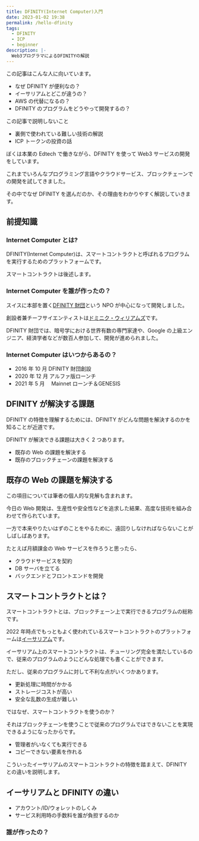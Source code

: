 ```yaml
---
title: DFINITY(Internet Computer)入門
date: 2023-01-02 19:38
permalink: /hello-dfinity
tags:
  - DFINITY
  - ICP
  - beginner
description: |-
  Web3プログラマによるDFINITYの解説
---
```


この記事はこんな人に向いています。

- なぜ DFINITY が便利なの？
- イーサリアムとどこが違うの？
- AWS の代替になるの？
- DFINITY のプログラムをどうやって開発するの？

この記事で説明しないこと

- 裏側で使われている難しい技術の解説
- ICP トークンの投資の話

ぼくは本業の Edtech で働きながら、DFINITY を使って Web3 サービスの開発をしています。

これまでいろんなプログラミング言語やクラウドサービス、ブロックチェーンでの開発を試してきました。

その中でなぜ DFINITY を選んだのか、その理由をわかりやすく解説していきます。

## 前提知識

### Internet Computer とは?

DFINITY(Internet Computer)は、スマートコントラクトと呼ばれるプログラムを実行するためのプラットフォームです。

スマートコントラクトは後述します。

### Internet Computer を誰が作ったの？

スイスに本部を置く[DFINITY 財団](https://dfinity.org/foundation)という NPO が中心になって開発しました。

創設者兼チーフサイエンティストは[ドミニク・ウィリアムズ](https://twitter.com/dominic_w)です。

DFINITY 財団では、暗号学における世界有数の専門家達や、Google の上級エンジニア、経済学者などが数百人参加して、開発が進められました。

### Internet Computer はいつからあるの？

- 2016 年 10 月 DFINITY 財団創設
- 2020 年 12 月 アルファ版ローンチ
- 2021 年 5 月　 Mainnet ローンチ＆GENESIS

## DFINITY が解決する課題

DFINITY の特徴を理解するためには、DFINITY がどんな問題を解決するのかを知ることが近道です。

DFINITY が解決できる課題は大きく 2 つあります。

- 既存の Web の課題を解決する
- 既存のブロックチェーンの課題を解決する

## 既存の Web の課題を解決する

この項目については筆者の個人的な見解も含まれます。

今日の Web 開発は、生産性や安全性などを追求した結果、高度な技術を組み合わせて作られています。

一方で本来やりたいはずのことをやるために、遠回りしなければならないことがしばしばあります。

たとえば月額課金の Web サービスを作ろうと思ったら、

- クラウドサービスを契約
- DB サーバを立てる
- バックエンドとフロントエンドを開発

## スマートコントラクトとは？

スマートコントラクトとは、ブロックチェーン上で実行できるプログラムの総称です。

2022 年時点でもっともよく使われているスマートコントラクトのプラットフォームは[イーサリアム](https://ethereum.org/)です。

イーサリアム上のスマートコントラクトは、チューリング完全を満たしているので、従来のプログラムのようにどんな処理でも書くことができます。

ただし、従来のプログラムに対して不利な点がいくつかあります。

- 更新処理に時間がかかる
- ストレージコストが高い
- 安全な乱数の生成が難しい

ではなぜ、スマートコントラクトを使うのか？

それはブロックチェーンを使うことで従来のプログラムではできないことを実現できるようになったからです。

- 管理者がいなくても実行できる
- コピーできない要素を作れる

こういったイーサリアムのスマートコントラクトの特徴を踏まえて、DFINITY との違いを説明します。

## イーサリアムと DFINITY の違い

- アカウント/ID/ウォレットのしくみ
- サービス利用時の手数料を誰が負担するのか

### 誰が作ったの？
